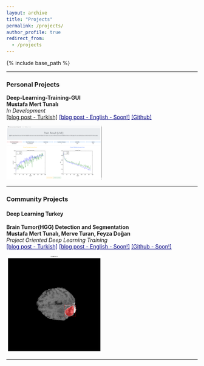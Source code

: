 ```yaml
---
layout: archive
title: "Projects"
permalink: /projects/
author_profile: true
redirect_from:
  - /projects
---
```


{% include base_path %}


------

### Personal Projects
**Deep-Learning-Training-GUI**  
**Mustafa Mert Tunalı**  
*In Development*   
<a href="https://medium.com/@mustafamerttunali/kolay-bir-%C5%9Fekilde-dl-modeli-e%C4%9Fitmek-deep-learning-training-gui-8aa2cd3d4bd6" target="_blank">[blog post - Turkish]</a>
<a href="#" style="color:navy" target="_blank">[blog post - English - Soon!]</a>
<a href="https://github.com/mustafamerttunali/Deep-Learning-Training-GUI" style="color:navy" target="_blank">[Github]</a>

<img src="/images/terminal.png" width="50%">

------

### Community Projects
#### Deep Learning Turkey
**Brain Tumor(HGG) Detection and Segmentation**  
**Mustafa Mert Tunalı, Merve Turan, Feyza Doğan**  
*Project Oriented Deep Learning Training*   
<a href="https://medium.com/deep-learning-turkiye/mri-g%C3%B6r%C3%BCnt%C3%BCleri-%C3%BCzerinden-beyin-t%C3%BCm%C3%B6r%C3%BC-tespiti-ec644a2ff0c9" style="color:navy" target="_blank">[blog post - Turkish]</a>
<a href="#" style="color:navy" target="_blank">[blog post - English - Soon!]</a>
<a href="https://github.com/mustafamerttunali/DeepHealth" style="color:navy" target="_blank">[Github - Soon!]</a>

<img src="/images/hgg.png" width="50%">

------

